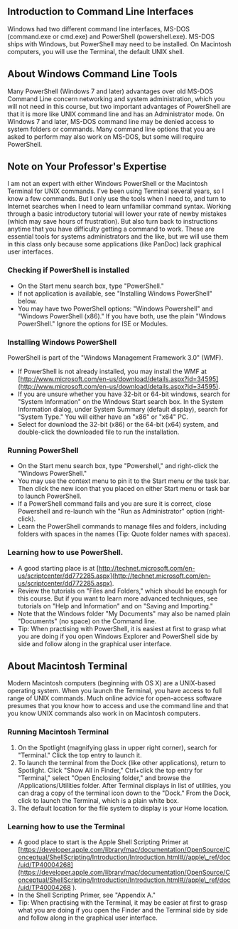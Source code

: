 ## Introduction to Command Line Interfaces

Windows had two different command line interfaces, MS-DOS (command.exe or cmd.exe) and PowerShell (powershell.exe). MS-DOS ships with Windows, but PowerShell may need to be installed. On Macintosh computers, you will use the Terminal, the default UNIX shell. 

## About Windows Command Line Tools

Many PowerShell (Windows 7 and later) advantages over old MS-DOS Command Line concern networking and system administration, which you will not need in this course, but two important advantages of PowerShell are that it is more like UNIX command line and has an Administrator mode. On Windows 7 and later, MS-DOS command line may be denied access to system folders or commands. Many command line options that you are asked to perform  may also work on MS-DOS, but some will require PowerShell. 

## Note on Your Professor's Expertise

I am not an expert with either Windows PowerShell or the Macintosh Terminal for UNIX commands. I've been using Terminal several years, so I know a few commands. But I only use the tools when I need to, and turn to Internet searches when I need to learn unfamiliar command syntax. Working through a basic introductory tutorial will lower your rate of newby mistakes (which may save hours of frustration). But also turn back to instructions anytime that you have difficulty getting a command to work. These are essential tools for systems administrators and the like, but we will use them in this class only because some applications (like PanDoc) lack graphical user interfaces.

### Checking if PowerShell is installed

 - On the Start menu search box, type "PowerShell."
 - If not application is available, see "Installing Windows PowerShell"
   below.
 - You may have two PowerShell options: "Windows Powershell"
   and "Windows PowerShell (x86)." If you have both, use the
   plain "Windows PowerShell." Ignore the options for ISE
   or Modules.
 
### Installing Windows PowerShell

PowerShell is part of the "Windows Management Framework 3.0" (WMF).

 - If PowerShell is not already installed, you may install the
   WMF at [http://www.microsoft.com/en-us/download/details.aspx?id=34595](http://www.microsoft.com/en-us/download/details.aspx?id=34595).
 - If you are unsure whether you have 32-bit or 64-bit windows,
   search for "System Information" on the Windows Start search box.
   In the System Information dialog, under System Summary (default display),
   search for "System Type." You will either have an "x86" or "x64" PC.
 - Select for download the 32-bit (x86) or the 64-bit (x64) system,
   and double-click the downloaded file to run the installation.

### Running PowerShell

 -  On the Start menu search box, type "Powershell," and right-click
    the "Windows PowerShell." 
 -  You may use the context menu to  pin it to the Start menu or the task bar. Then click the new icon that you placed on either Start menu or task bar to launch PowerShell. 
 -  If a PowerShell command fails and you are sure it is correct, close Powershell and re-launch wih the "Run as Administrator" option (right-click).
 -  Learn the PowerShell commands to manage files and folders,
    including folders with spaces in the names (Tip: Quote folder names with spaces). 
    
### Learning how to use PowerShell.   

 -  A good starting place is at [http://technet.microsoft.com/en-us/scriptcenter/dd772285.aspx](http://technet.microsoft.com/en-us/scriptcenter/dd772285.aspx).
 -  Review the tutorials on "Files and Folders," which should be enough for this course. But if you want to learn more advanced techniques, see tutorials on "Help and Information" and on "Saving and Importing."
 -  Note that the Windows folder "My Documents" may also be named plain "Documents" (no space) on the Command line. 
 -  Tip: When practising with PowerShell, it is easiest at first to grasp what you are doing if you open Windows Explorer and PowerShell side by side and follow along in the graphical user interface.
    
##  About Macintosh Terminal 
  
Modern Macintosh computers (beginning with OS X) are a UNIX-based operating system. When you launch the Terminal, you have access to full range of UNIX commands. Much online advice for open-access software presumes that you know how to access and use the command line and that you know UNIX commands also work in on Macintosh computers.  

### Running Macintosh Terminal

 1.  On the Spotlight (magnifying glass in upper right corner), search for "Terminal." Click the top entry to launch it.
 2.  To launch the terminal from the Dock (like other applications), return to Spotlight.  Click "Show All in Finder," Ctrl+click the top entry for "Terminal," select "Open Enclosing folder," and browse the /Applications/Utilities folder. After Terminal displays in list of utilities, you can drag a copy of the terminal icon down to the "Dock." From the Dock, click to launch the Terminal, which is a plain white box. 
3.   The default location for the file system to display is your Home location.
     
### Learning how to use the Terminal

  - A good place to start is the Apple Shell Scripting Primer at [https://developer.apple.com/library/mac/documentation/OpenSource/Conceptual/ShellScripting/Introduction/Introduction.html#//apple\_ref/doc/uid/TP40004268](https://developer.apple.com/library/mac/documentation/OpenSource/Conceptual/ShellScripting/Introduction/Introduction.html#//apple\_ref/doc/uid/TP40004268 ).
  -  In the Shell Scripting Primer, see "Appendix A."
  -  Tip: When practising with the Terminal, it may be easier at first to grasp what you are doing if you open the Finder and the Terminal side by side and follow along in the graphical user interface.
